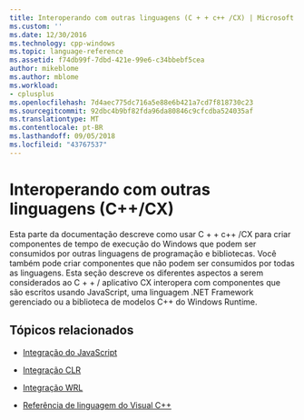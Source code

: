 ```yaml
---
title: Interoperando com outras linguagens (C + + c++ /CX) | Microsoft Docs
ms.custom: ''
ms.date: 12/30/2016
ms.technology: cpp-windows
ms.topic: language-reference
ms.assetid: f74db99f-7dbd-421e-99e6-c34bbebf5cea
author: mikeblome
ms.author: mblome
ms.workload:
- cplusplus
ms.openlocfilehash: 7d4aec775dc716a5e88e6b421a7cd7f818730c23
ms.sourcegitcommit: 92dbc4b9bf82fda96da80846c9cfcdba524035af
ms.translationtype: MT
ms.contentlocale: pt-BR
ms.lasthandoff: 09/05/2018
ms.locfileid: "43767537"
---
```

# <a name="interoperating-with-other-languages-ccx"></a>Interoperando com outras linguagens (C++/CX)
Esta parte da documentação descreve como usar C + + c++ /CX para criar componentes de tempo de execução do Windows que podem ser consumidos por outras linguagens de programação e bibliotecas. Você também pode criar componentes que não podem ser consumidos por todas as linguagens. Esta seção descreve os diferentes aspectos a serem considerados ao C + + / aplicativo CX interopera com componentes que são escritos usando JavaScript, uma linguagem .NET Framework gerenciado ou a biblioteca de modelos C++ do Windows Runtime.  
  
## <a name="related-topics"></a>Tópicos relacionados  
  
-   [Integração do JavaScript](../cppcx/javascript-integration-c-cx.md)  
  
-   [Integração CLR](../cppcx/clr-integration-c-cx.md)  
  
-   [Integração WRL](../cppcx/wrl-integration-c-cx.md)  
  
-   [Referência de linguagem do Visual C++](../cppcx/visual-c-language-reference-c-cx.md)